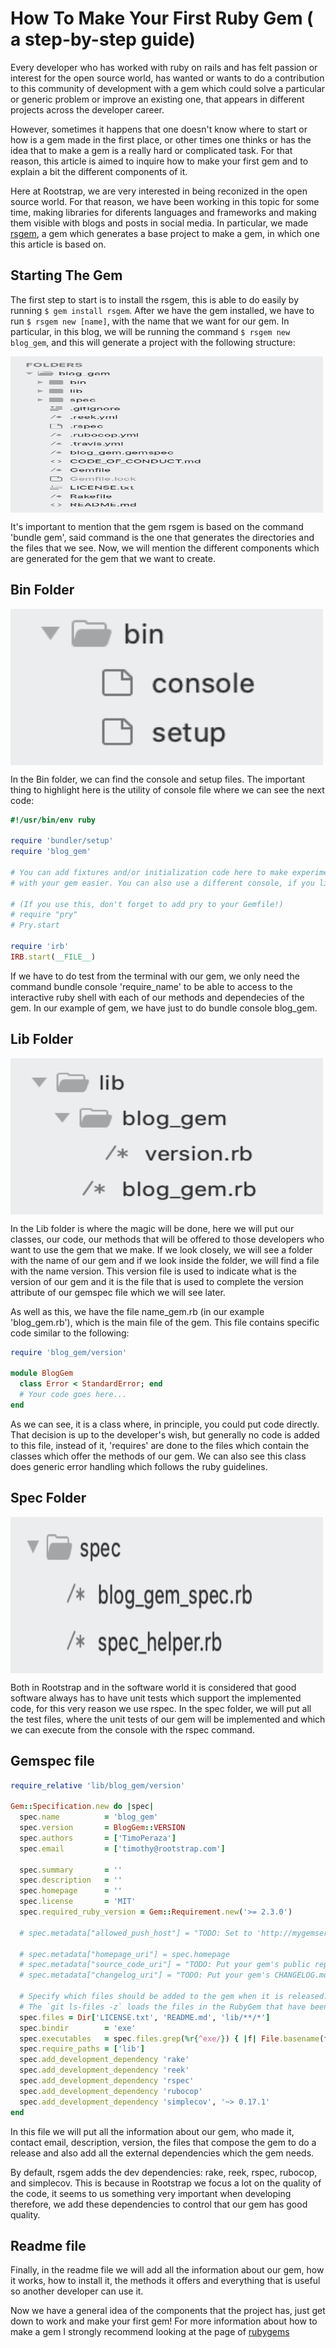 # **How To Make Your First Ruby Gem ( a step-by-step guide)**

Every developer who has worked with ruby on rails and has felt passion or interest for the open source world, has wanted or wants to do a contribution to this community of development with a gem which could solve a particular or generic problem or improve an existing one, that appears in different projects across the developer career.

However, sometimes it happens that one doesn't know where to start or how is a gem made in the first place, or other times one thinks or has the idea that to make a gem is a really hard or complicated task. For that reason, this article is aimed to inquire how to make your first gem and to explain a bit the different components of it.

Here at Rootstrap, we are very interested in being reconized in the open source world. For that reason, we have been working in this topic for some time, making libraries for diferents languages and frameworks and making them visible with blogs and posts in social media. In particular, we made [rsgem](https://github.com/rootstrap/rsgem), a gem which generates a base project to make a gem, in which one this article is based on.


## Starting The Gem

The first step to start is to install the rsgem, this is able to do easily by running `$ gem install rsgem`. After we have the gem installed, we have to run `$ rsgem new [name]`, with the name that we want for our gem. In particular, in this blog, we will be running the command `$ rsgem new blog_gem`, and this will generate a project with the following structure:

<img src="images/rsgem_structure.png"
     alt="Blog Gem"
     width="500" height="250"
     align="middle"/>

It's important to mention that the gem rsgem is based on the command 'bundle gem', said command is the one that generates the directories and the files that we see. Now, we will mention the different components which are generated for the gem that we want to create.

## Bin Folder

<img src="images/bin_folder.png"
     alt="Bin folder"
     width="500" height="250"
     align="middle"/>

In the Bin folder, we can find the console and setup files. The important thing to highlight here is the utility of console file where we can see the next code:


```ruby
#!/usr/bin/env ruby

require 'bundler/setup'
require 'blog_gem'

# You can add fixtures and/or initialization code here to make experimenting
# with your gem easier. You can also use a different console, if you like.

# (If you use this, don't forget to add pry to your Gemfile!)
# require "pry"
# Pry.start

require 'irb'
IRB.start(__FILE__)
```

If we have to do test from the terminal with our gem, we only need the command bundle console 'require_name' to be able to access to the interactive ruby shell with each of our methods and dependecies of the gem. In our example of gem, we have just to do bundle console blog_gem.

## Lib Folder

<img src="images/lib_folder.png"
     alt="Lib folder"
     width="500" height="250"
     align="middle"/>

In the Lib folder is where the magic will be done, here we will put our classes, our code, our methods that will be offered to those developers who want to use the gem that we make. If we look closely, we will see a folder with the name of our gem and if we look inside the folder, we will find a file with the name version. This version file is used to indicate what is the version of our gem and it is the file that is used to complete the version attribute of our gemspec file which we will see later.

As well as this, we have the file name_gem.rb (in our example 'blog_gem.rb'), which is the main file of the gem. This file contains specific code similar to the following:

```ruby
require 'blog_gem/version'

module BlogGem
  class Error < StandardError; end
  # Your code goes here...
end

```

As we can see, it is a class where, in principle, you could put code directly. That decision is up to the developer's wish, but generally no code is added to this file, instead of it, 'requires' are done to the files which contain the classes which offer the methods of our gem. We can also see this class does generic error handling which follows the ruby guidelines.

## Spec Folder

<img src="images/spec_folder.png"
     alt="Spec folder"
     width="500" height="250"
     align="middle"/>

Both in Rootstrap and in the software world it is considered that good software always has to have unit tests which support the implemented code, for this very reason we use rspec. In the spec folder, we will put all the test files, where the unit tests of our gem will be implemented and which we can execute from the console with the rspec command.

## Gemspec file

```ruby
require_relative 'lib/blog_gem/version'

Gem::Specification.new do |spec|
  spec.name          = 'blog_gem'
  spec.version       = BlogGem::VERSION
  spec.authors       = ['TimoPeraza']
  spec.email         = ['timothy@rootstrap.com']

  spec.summary       = ''
  spec.description   = ''
  spec.homepage      = ''
  spec.license       = 'MIT'
  spec.required_ruby_version = Gem::Requirement.new('>= 2.3.0')

  # spec.metadata["allowed_push_host"] = "TODO: Set to 'http://mygemserver.com'"

  # spec.metadata["homepage_uri"] = spec.homepage
  # spec.metadata["source_code_uri"] = "TODO: Put your gem's public repo URL here."
  # spec.metadata["changelog_uri"] = "TODO: Put your gem's CHANGELOG.md URL here."

  # Specify which files should be added to the gem when it is released.
  # The `git ls-files -z` loads the files in the RubyGem that have been added into git.
  spec.files = Dir['LICENSE.txt', 'README.md', 'lib/**/*']
  spec.bindir        = 'exe'
  spec.executables   = spec.files.grep(%r{^exe/}) { |f| File.basename(f) }
  spec.require_paths = ['lib']
  spec.add_development_dependency 'rake'
  spec.add_development_dependency 'reek'
  spec.add_development_dependency 'rspec'
  spec.add_development_dependency 'rubocop'
  spec.add_development_dependency 'simplecov', '~> 0.17.1'
end
```

In this file we will put all the information about our gem, who made it, contact email, description, version, the files that compose the gem to do a release and also add all the external dependencies which the gem needs.

By default, rsgem adds the dev dependencies: rake, reek, rspec, rubocop, and simplecov. This is because in Rootstrap we focus a lot on the quality of the code, it seems to us something very important when developing therefore, we add these dependencies to control that our gem has good quality.

## Readme file

Finally, in the readme file we will add all the information about our gem, how it works, how to install it, the methods it offers and everything that is useful so another developer can use it.

Now we have a general idea of the components that the project has, just get down to work and make your first gem! For more information about how to make a gem I strongly recommend looking at the page of [rubygems](https://guides.rubygems.org/make-your-own-gem/)

